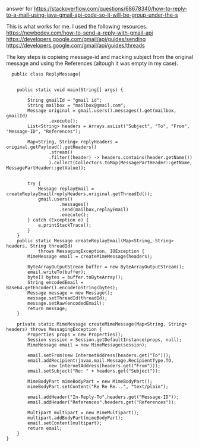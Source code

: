 answer for https://stackoverflow.com/questions/68678340/how-to-reply-to-a-mail-using-java-gmail-api-code-so-it-will-be-group-under-the-s

This is what works for me.
I used the following resources.
https://newbedev.com/how-to-send-a-reply-with-gmail-api
https://developers.google.com/gmail/api/guides/sending
https://developers.google.com/gmail/api/guides/threads

The key steps is copieing message-id and macking subject from the original message and using the References (altough it was empty in my case).

```
  public class ReplyMessage{
    

    public static void main(String[] args) {
        ...
        String gmailId = "gmail id";
        String mailbox = "mailbox@gmail.com";
        Message original = gmail.users().messages().get(mailbox, gmailId)
                .execute();
        List<String> headers = Arrays.asList("Subject", "To", "From", "Message-ID", "References");

        Map<String, String> replyHeaders = original.getPayload().getHeaders()
                .stream()
                .filter((header) -> headers.contains(header.getName())
                ).collect(Collectors.toMap(MessagePartHeader::getName, MessagePartHeader::getValue));


        try {
            Message replayEmail = createReplayEmail(replyHeaders,original.getThreadId());
            gmail.users()
                    .messages()
                    .send(mailbox,replayEmail)
                    .execute();
        } catch (Exception e) {
            e.printStackTrace();
        }
    }
    public static Message createReplayEmail(Map<String, String> headers, String threadId)
            throws MessagingException, IOException {
        MimeMessage email = createMimeMessage(headers);

        ByteArrayOutputStream buffer = new ByteArrayOutputStream();
        email.writeTo(buffer);
        byte[] bytes = buffer.toByteArray();
        String encodedEmail = Base64.getEncoder().encodeToString(bytes);
        Message message = new Message();
        message.setThreadId(threadId);
        message.setRaw(encodedEmail);
        return message;
    }

    private static MimeMessage createMimeMessage(Map<String, String> headers) throws MessagingException {
        Properties props = new Properties();
        Session session = Session.getDefaultInstance(props, null);
        MimeMessage email = new MimeMessage(session);

        email.setFrom(new InternetAddress(headers.get("To")));
        email.addRecipient(javax.mail.Message.RecipientType.TO,
                new InternetAddress(headers.get("From")));
        email.setSubject("Re: " + headers.get("Subject"));

        MimeBodyPart mimeBodyPart = new MimeBodyPart();
        mimeBodyPart.setContent("Re Re Re...", "text/plain");

        email.addHeader("In-Reply-To",headers.get("Message-ID"));
        email.addHeader("References",headers.get("References"));

        Multipart multipart = new MimeMultipart();
        multipart.addBodyPart(mimeBodyPart);
        email.setContent(multipart);
        return email;
    }
}
```
  
        
